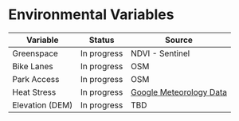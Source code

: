 # Environmental Variables

| Variable  | Status | Source  | 
| ------------- | ------------- | ------------- | 
| Greenspace | In progress  | NDVI - Sentinel  | 
| Bike Lanes | In progress | OSM  | 
| Park Access | In progress | OSM  | 
| Heat Stress | In progress | [Google Meteorology Data](https://developers.google.com/earth-engine/datasets/catalog/NASA_ORNL_DAYMET_V4)| 
| Elevation (DEM) | In progress | TBD |
